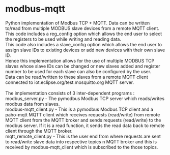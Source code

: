 # modbus-mqtt
Python implementation of Modbus TCP + MQTT. Data can be written to/read from multiple MODBUS slave devices from a remote MQTT client. <br />
This code includes a reg_config option which allows the end user to select the registers to be used while writing and reading data. <br />
This code also includes a slave_config option which allows the end user to assign slave IDs to existing devices or add new devices with their own slave ID. <br />
Hence this implementation allows for the use of multiple MODBUS TCP slaves whose slave IDs can be changed or new slaves added and register number to be used  for each slave can also be configured by the user. <br />
Data can be read/written to these slaves from a remote MQTT client connected to iot.eclipse.org/test.mosquitto.org MQTT server. <br /><br />
The implementation consists of 3 inter-dependent programs : <br />
modbus_server.py - The pymodbus Modbus TCP server which reads/writes modbus data from slaves. <br />
modbus-mqtt_client.py - This is a pymodbus Modbus TCP client and a paho-mqtt MQTT client which receives requests (read/write) from remote MQTT client from the MQTT broker and sends requests (read/write) to the modbus server. If it is a read function, it sends the read data back to remote client through the MQTT broker. <br />
mqtt_remote_client.py - This is the user end from where requests are sent to read/write slave data into respective topics n MQTT broker and this is received by modbus-mqtt_client which is subscribed to the those topics. <br />
